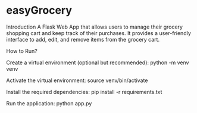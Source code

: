 # easyGrocery

Introduction
A Flask Web App  that allows users to manage their grocery shopping cart and keep track of their purchases. It provides a user-friendly interface to add, edit, and remove items from the grocery cart.



How to Run?

Create a virtual environment (optional but recommended): python -m venv venv

Activate the virtual environment: source venv/bin/activate

Install the required dependencies: pip install -r requirements.txt

Run the application: python app.py


